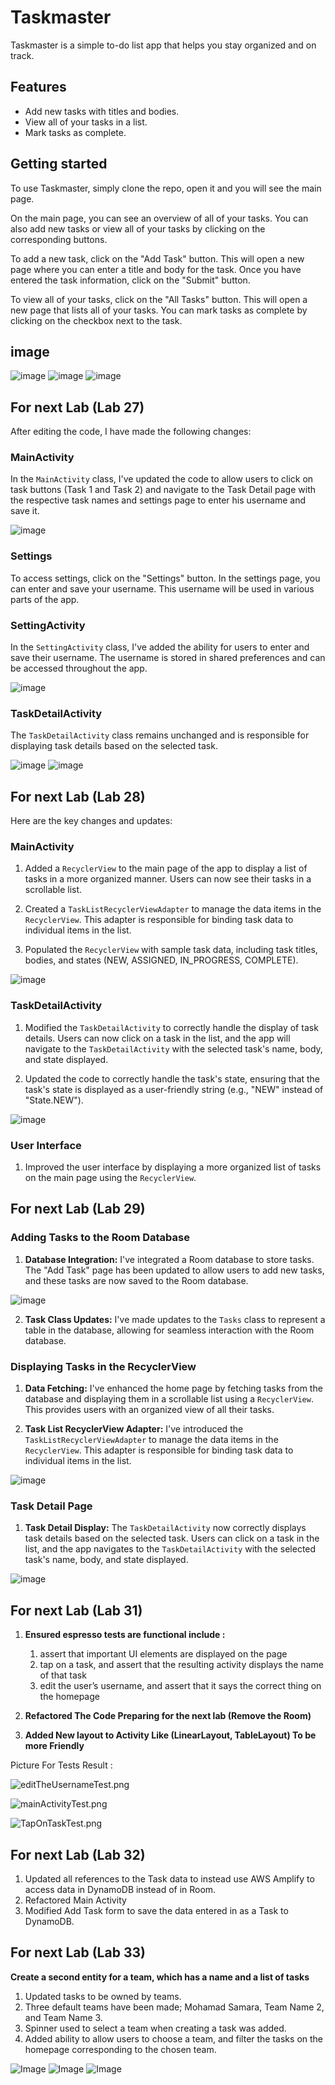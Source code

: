 # Taskmaster

Taskmaster is a simple to-do list app that helps you stay organized and on track.

## Features

* Add new tasks with titles and bodies.
* View all of your tasks in a list.
* Mark tasks as complete.

## Getting started

To use Taskmaster, simply clone the repo, open it and you will see the main page.

On the main page, you can see an overview of all of your tasks. You can also add new tasks or view all of your tasks by clicking on the corresponding buttons.

To add a new task, click on the "Add Task" button. This will open a new page where you can enter a title and body for the task. Once you have entered the task information, click on the "Submit" button.

To view all of your tasks, click on the "All Tasks" button. This will open a new page that lists all of your tasks. You can mark tasks as complete by clicking on the checkbox next to the task.

## image

![image](screenshots/homeScreen.png)
![image](screenshots/addTaskScreen.png)
![image](screenshots/allTasksScreen.png)

## For next Lab (Lab 27)

After editing the code, I have made the following changes:

### MainActivity

In the `MainActivity` class, I've updated the code to allow users to click on task buttons (Task 1 and Task 2) and navigate to the Task Detail page with the respective task names and settings page to enter his username and save it.

![image](screenshots/NewHomeScreen.png)

### Settings

To access settings, click on the "Settings" button. In the settings page, you can enter and save your username. This username will be used in various parts of the app.

### SettingActivity

In the `SettingActivity` class, I've added the ability for users to enter and save their username. The username is stored in shared preferences and can be accessed throughout the app.

![image](screenshots/settingPage.png)


### TaskDetailActivity

The `TaskDetailActivity` class remains unchanged and is responsible for displaying task details based on the selected task.

![image](screenshots/TaskDetailsPage.png)
![image](screenshots/TaskDetails2Page.png)


## For next Lab (Lab 28)


Here are the key changes and updates:

### MainActivity

1. Added a `RecyclerView` to the main page of the app to display a list of tasks in a more organized manner. Users can now see their tasks in a scrollable list.

2. Created a `TaskListRecyclerViewAdapter` to manage the data items in the `RecyclerView`. This adapter is responsible for binding task data to individual items in the list.

3. Populated the `RecyclerView` with sample task data, including task titles, bodies, and states (NEW, ASSIGNED, IN_PROGRESS, COMPLETE).

![image](screenshots/homeScreenForLab28.png)

### TaskDetailActivity

1. Modified the `TaskDetailActivity` to correctly handle the display of task details. Users can now click on a task in the list, and the app will navigate to the `TaskDetailActivity` with the selected task's name, body, and state displayed.

2. Updated the code to correctly handle the task's state, ensuring that the task's state is displayed as a user-friendly string (e.g., "NEW" instead of "State.NEW").

![image](screenshots/taskDetailsFroLab28.png)

### User Interface

1. Improved the user interface by displaying a more organized list of tasks on the main page using the `RecyclerView`.

## For next Lab (Lab 29)

### Adding Tasks to the Room Database

1. **Database Integration:** I've integrated a Room database to store tasks. The "Add Task" page has been updated to allow users to add new tasks, and these tasks are now saved to the Room database.

![image](screenshots/addTasklab29.png)

2. **Task Class Updates:** I've made updates to the `Tasks` class to represent a table in the database, allowing for seamless interaction with the Room database.

### Displaying Tasks in the RecyclerView

1. **Data Fetching:** I've enhanced the home page by fetching tasks from the database and displaying them in a scrollable list using a `RecyclerView`. This provides users with an organized view of all their tasks.

2. **Task List RecyclerView Adapter:** I've introduced the `TaskListRecyclerViewAdapter` to manage the data items in the `RecyclerView`. This adapter is responsible for binding task data to individual items in the list.

![image](screenshots/homeScreenForLab29.png)

### Task Detail Page

1. **Task Detail Display:** The `TaskDetailActivity` now correctly displays task details based on the selected task. Users can click on a task in the list, and the app navigates to the `TaskDetailActivity` with the selected task's name, body, and state displayed.

![image](screenshots/taskDetailsFroLab29.png)

## For next Lab (Lab 31)

1. **Ensured espresso tests are functional include :**
   1. assert that important UI elements are displayed on the page
   2. tap on a task, and assert that the resulting activity displays the name of that task
   3. edit the user’s username, and assert that it says the correct thing on the homepage

2. **Refactored The Code Preparing for the next lab (Remove the Room)**

3. **Added New layout to Activity Like (LinearLayout, TableLayout) To be more Friendly**

Picture For Tests Result : 

![editTheUsernameTest.png](screenshots/editTheUsernameTest.png)

![mainActivityTest.png](screenshots/mainActivityTest.png)

![TapOnTaskTest.png](screenshots/TapOnTaskTest.png)

## For next Lab (Lab 32)

1. Updated all references to the Task data to instead use AWS Amplify to access data in DynamoDB instead of in Room.
2. Refactored Main Activity
3. Modified Add Task form to save the data entered in as a Task to DynamoDB.

## For next Lab (Lab 33)

**Create a second entity for a team, which has a name and a list of tasks**

1. Updated tasks to be owned by teams.
2. Three default teams have been made; Mohamad Samara, Team Name 2, and Team Name 3.
3. Spinner used to select a team when creating a task was added.
4. Added ability to allow users to choose a team, and filter the tasks on the homepage corresponding to the chosen team.

![Image](screenshots/lab33-3.png)
![Image](screenshots/lab33-1.png)
![Image](screenshots/lab33-2.png)

